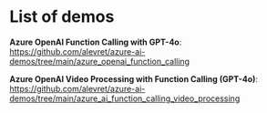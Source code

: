 # List of demos

**Azure OpenAI Function Calling with GPT-4o**: https://github.com/alevret/azure-ai-demos/tree/main/azure_openai_function_calling

**Azure OpenAI Video Processing with Function Calling (GPT-4o)**: https://github.com/alevret/azure-ai-demos/tree/main/azure_ai_function_calling_video_processing
